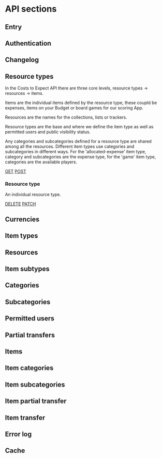 # API sections

## Entry

## Authentication

## Changelog

## Resource types

In the Costs to Expect API there are three core levels, resource types -> resources -> items.

Items are the individual items defined by the resource type, these coupld be expenses, items on your Budget or board games for our scoring App.

Resources are the names for the collections, lists or trackers.

Resource types are the base and where we define the item type as well as permitted users and public visibility status.

Any categories and subcategories defined for a resource type are shared among all the resources. Different item types use categories and subcategories in different ways. For the 'allocated-expense' item type, category and subcategories are the expense type, for the 'game' item type, categories are the available players.

[GET](/resource-types/GET.md)
[POST](/resource-types/POST.md)

### Resource type

An individual resource type.

[DELETE](/resource-type/DELETE.md)
[PATCH](/resource-type/PATCH.md)

## Currencies

## Item types

## Resources

## Item subtypes

## Categories

## Subcategories

## Permitted users

## Partial transfers

## Items

## Item categories

## Item subcategories

## Item partial transfer

## Item transfer

## Error log

## Cache
